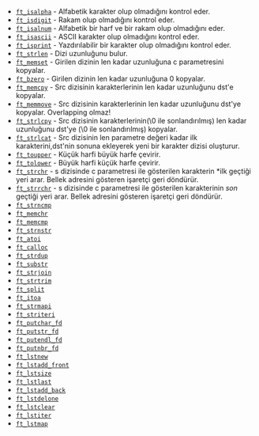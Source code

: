 * [`ft_isalpha`](ft_isalpha.c)			- Alfabetik karakter olup olmadığını kontrol eder.
* [`ft_isdigit`](ft_isdigit.c)			- Rakam olup olmadığını kontrol eder.
* [`ft_isalnum`](ft_isalnum.c)		  - Alfabetik bir harf ve bir rakam olup olmadığını eder.
* [`ft_isascii`](ft_isascii.c)			- ASCII karakter olup olmadığını kontrol eder.
* [`ft_isprint`](ft_isprint.c)			- Yazdırılabilir bir karakter olup olmadığını kontrol eder.
* [`ft_strlen`](ft_strlen.c)			  - Dizi uzunluğunu bulur.
* [`ft_memset`](ft_memset.c)		    - Girilen dizinin len kadar uzunluğuna c parametresini kopyalar.
* [`ft_bzero`](ft_bzero.c)		      - Girilen dizinin len kadar uzunluğuna 0 kopyalar.
* [`ft_memcpy`](ft_memcpy.c)		    - Src dizisinin karakterlerinin len kadar uzunluğunu dst'e kopyalar.
* [`ft_memmove`](ft_memmove.c)	    - Src dizisinin karakterlerinin len kadar uzunluğunu dst'ye kopyalar. Overlapping olmaz!  
* [`ft_strlcpy`](ft_strlcpy.c)			- Src dizisinin karakterlerinin(\0 ile sonlandırılmış) len kadar uzunluğunu dst'ye (\0 ile sonlandırılmış) kopyalar. 
* [`ft_strlcat`](ft_strlcat.c)			- Src dizisinin len parametre değeri kadar ilk karakterini,dst'nin sonuna ekleyerek yeni bir karakter dizisi oluşturur.
* [`ft_toupper`](ft_toupper.c)			- Küçük harfi büyük harfe çevirir.
* [`ft_tolower`](ft_tolower.c)			- Büyük harfi küçük harfe çevirir.   
* [`ft_strchr`](ft_strchr.c)			  - s dizisinde c parametresi ile gösterilen karakterin *ilk geçtiği yeri arar. Bellek adresini gösteren işaretçi geri döndürür.
* [`ft_strrchr`](ft_strrchr.c)			- s dizisinde c parametresi ile gösterilen karakterinin *son* geçtiği yeri arar. Bellek adresini gösteren işaretçi geri döndürür.    
* [`ft_strncmp`](ft_strncmp.c) 			    
* [`ft_memchr`](ft_memchr.c)		    
* [`ft_memcmp`](ft_memcmp.c)		   
* [`ft_strnstr`](ft_strnstr.c)			    
* [`ft_atoi`](ft_atoi.c)		          
* [`ft_calloc`](ft_calloc.c)	          
* [`ft_strdup`](ft_strdup.c)		
* [`ft_substr`](ft_substr.c)			    
* [`ft_strjoin`](ft_strjoin.c)			  
* [`ft_strtrim`](ft_strtrim.c)	
* [`ft_split`](ft_split.c)				
* [`ft_itoa`](ft_itoa.c)		
* [`ft_strmapi`](ft_strmapi.c)			   
* [`ft_striteri`](ft_striteri.c)		 
* [`ft_putchar_fd`](ft_putchar_fd.c)
* [`ft_putstr_fd`](ft_putstr_fd.c)	
* [`ft_putendl_fd`](ft_putendl_fd.c)
* [`ft_putnbr_fd`](ft_putnbr_fd.c)		
* [`ft_lstnew`](ft_lstnew.c)		
* [`ft_lstadd_front`](ft_lstadd_front.c)  
* [`ft_lstsize`](ft_lstsize.c)		
* [`ft_lstlast`](ft_lstlast.c)		
* [`ft_lstadd_back`](ft_lstadd_back.c)	  
* [`ft_lstdelone`](ft_lstdelone.c)		
* [`ft_lstclear`](ft_lstclear.c)			
* [`ft_lstiter`](ft_lstiter.c)		
* [`ft_lstmap`](ft_lstmap.c)
